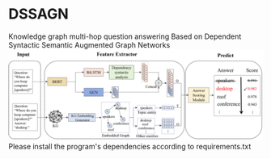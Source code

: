 # DSSAGN
Knowledge graph multi-hop question answering Based on Dependent Syntactic Semantic Augmented Graph Networks
![Image](https://github.com/USTBSCCE1028/DSSAGN/blob/main/framework.png)
\
Please install the program's dependencies according to requirements.txt
